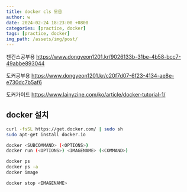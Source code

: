```yaml
---
title: docker cls 모음
author: w
date: 2024-02-24 18:23:00 +0800
categories: [practice, docker]
tags: [practice, docker]
img_path: /assets/img/post/
---
```


젠킨스공부용
https://www.dongyeon1201.kr/9026133b-31be-4b58-bcc7-49abbe893044

도커공부용
https://www.dongyeon1201.kr/c20f7d07-6f23-4134-ae8e-e730dc7b5af6

도커가이드
https://www.lainyzine.com/ko/article/docker-tutorial-1/


## docker 설치
```bash
curl -fsSL https://get.docker.com/ | sudo sh
sudo apt-get install docker.io
```




```bash
docker <SUBCOMMAND> (<OPTIONS>)
docker run (<OPTIONS>) <IMAGENAME> (<COMMAND>)

docker ps
docker ps -a
docker image

docker stop <IMAGENAME>

```